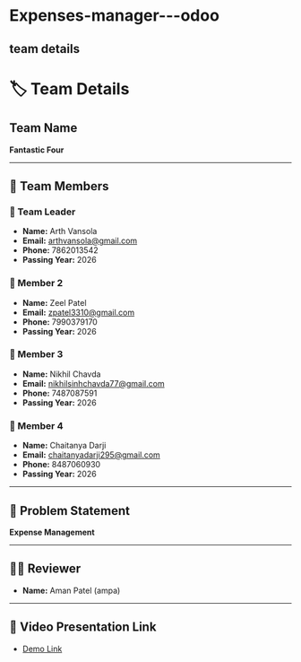 # Expenses-manager---odoo

## team details
# 🏷️ Team Details

## Team Name  
**Fantastic Four**

---

## 👥 Team Members  

### 👤 Team Leader  
- **Name:** Arth Vansola  
- **Email:** [arthvansola@gmail.com](mailto:arthvansola@gmail.com)  
- **Phone:** 7862013542  
- **Passing Year:** 2026  

### 👤 Member 2  
- **Name:** Zeel Patel  
- **Email:** [zpatel3310@gmail.com](mailto:zpatel3310@gmail.com)  
- **Phone:** 7990379170  
- **Passing Year:** 2026  

### 👤 Member 3  
- **Name:** Nikhil Chavda  
- **Email:** [nikhilsinhchavda77@gmail.com](mailto:nikhilsinhchavda77@gmail.com)  
- **Phone:** 7487087591  
- **Passing Year:** 2026  

### 👤 Member 4  
- **Name:** Chaitanya Darji  
- **Email:** [chaitanyadarji295@gmail.com](mailto:chaitanyadarji295@gmail.com)  
- **Phone:** 8487060930  
- **Passing Year:** 2026  

---

## 📌 Problem Statement  
**Expense Management**

---

## 👨‍💻 Reviewer  
- **Name:** Aman Patel (ampa)

---

## 🎥 Video Presentation Link  
- [Demo Link](https://youtu.be/YGAK5PxKOb0)



